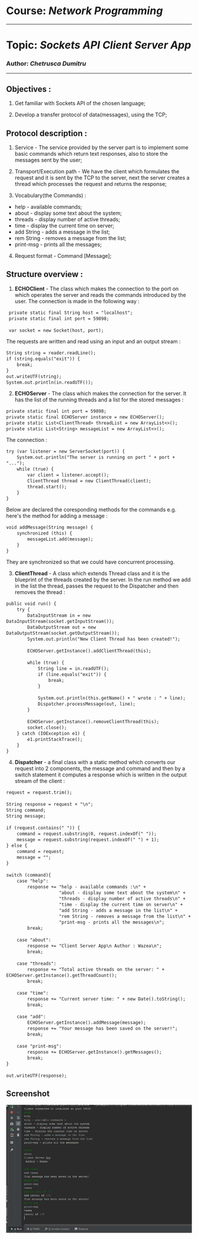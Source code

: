 # Course: *Network Programming*
------
# Topic: *Sockets API Client Server App*
### Author: *Chetrusca Dumitru*
------
## Objectives :
1. Get familiar with Sockets API of the chosen language;

2. Develop a transfer protocol of data(messages), using the TCP;

## Protocol description : 

1. Service - The service provided by the server part is to implement some basic commands which return text responses, also to store the messages sent by the user;

2. Transport/Execution path - We have the client which formulates the request and it is sent by the TCP to the server, next the server creates a thread which processes the request and returns the response;

3. Vocabulary(the Commands) :
  * help - available commands;
  * about - display some text about the system;
  * threads - display number of active threads;
  * time - display the current time on server;
  * add String - adds a message in the list;
  * rem String - removes a message from the list;
  * print-msg - prints all the messages;

4. Request format - Command [Message];
  
## Structure overview :

1. **ECHOClient** - The class which makes the connection to the port on which operates the server and reads the commands introduced by the user. The connection is made in the following way :

~~~
 private static final String host = "localhost";
 private static final int port = 59898;
 
 var socket = new Socket(host, port);
~~~

The requests are written and read using an input and an output stream :

~~~
String string = reader.readLine();
if (string.equals("exit")) {
    break;
}
out.writeUTF(string);
System.out.println(in.readUTF());
~~~


2. **ECHOServer** - The class which makes the connection for the server. It has the list of the running threads and a list for the stored messages :

~~~
private static final int port = 59898;
private static final ECHOServer instance = new ECHOServer();
private static List<ClientThread> threadList = new ArrayList<>();
private static List<String> messageList = new ArrayList<>();
~~~

The connection : 

~~~
try (var listener = new ServerSocket(port)) {
    System.out.println("The server is running on port " + port + "...");
    while (true) {
        var client = listener.accept();
        ClientThread thread = new ClientThread(client);
        thread.start();
    }
}
~~~

Below are declared the coresponding methods for the commands e.g. here's the method for adding a message : 

~~~
void addMessage(String message) {
    synchronized (this) {
        messageList.add(message);
    }
}
~~~

They are synchronized so that we could have concurrent processing.


3. **ClientThread** - A class which extends Thread class and it is the blueprint of the threads created by the server. In the run method we add in the list the thread, passes the request to the Dispatcher and then removes the thread : 

~~~
public void run() {
    try {
        DataInputStream in = new DataInputStream(socket.getInputStream());
        DataOutputStream out = new DataOutputStream(socket.getOutputStream());
        System.out.println("New Client Thread has been created!");

        ECHOServer.getInstance().addClientThread(this);

        while (true) {
            String line = in.readUTF();
            if (line.equals("exit")) {
                break;
            }

            System.out.println(this.getName() + " wrote : " + line);
            Dispatcher.processMessage(out, line);
        }

        ECHOServer.getInstance().removeClientThread(this);
        socket.close();
    } catch (IOException e1) {
        e1.printStackTrace();
    }
}
~~~


4. **Dispatcher** - a final class with a static method which converts our request into 2 components, the message and command and then by a switch statement it computes a response which is written in the output stream of the client : 

~~~
request = request.trim();

String response = request + "\n";
String command;
String message;

if (request.contains(" ")) {
    command = request.substring(0, request.indexOf(" "));
    message = request.substring(request.indexOf(" ") + 1);
} else {
    command = request;
    message = "";
}

switch (command){
    case "help":
        response += "help - available commands :\n" +
                    "about - display some text about the system\n" +
                    "threads - display number of active threads\n" +
                    "time - display the current time on server\n" +
                    "add String - adds a message in the list\n" +
                    "rem String - removes a message from the list\n" +
                    "print-msg - prints all the messages\n";
        break;

    case "about":
        response += "Client Server App\n Author : Wazea\n";
        break;

    case "threads":
        response += "Total active threads on the server: " + ECHOServer.getInstance().getThreadCount();
        break;

    case "time":
        response += "Current server time: " + new Date().toString();
        break;

    case "add":
        ECHOServer.getInstance().addMessage(message);
        response += "Your message has been saved on the server!";
        break;

    case "print-msg":
        response += ECHOServer.getInstance().getMessages();
        break;
}

out.writeUTF(response);
~~~

## Screenshot

![](img/Capture1.PNG)

